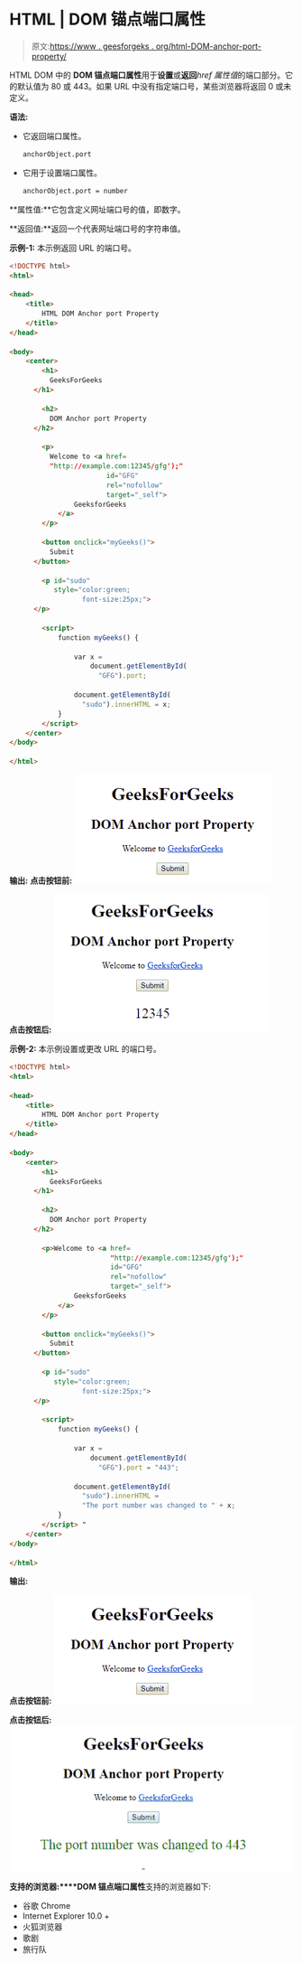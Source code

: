 # HTML | DOM 锚点端口属性

> 原文:[https://www . geesforgeks . org/html-DOM-anchor-port-property/](https://www.geeksforgeeks.org/html-dom-anchor-port-property/)

HTML DOM 中的 **DOM 锚点端口属性**用于**设置**或**返回***href 属性值*的端口部分。它的默认值为 80 或 443。如果 URL 中没有指定端口号，某些浏览器将返回 0 或未定义。

**语法:**

*   它返回端口属性。

    ```html
    anchorObject.port
    ```

*   它用于设置端口属性。

    ```html
    anchorObject.port = number
    ```

**属性值:**它包含定义网址端口号的值，即数字。

**返回值:**返回一个代表网址端口号的字符串值。

**示例-1:** 本示例返回 URL 的端口号。

```html
<!DOCTYPE html>
<html>

<head>
    <title>
        HTML DOM Anchor port Property
    </title>
</head>

<body>
    <center>
        <h1>
          GeeksForGeeks
      </h1>

        <h2>
          DOM Anchor port Property
      </h2>

        <p>
          Welcome to <a href=
          "http://example.com:12345/gfg');" 
                        id="GFG" 
                        rel="nofollow"
                        target="_self"> 
                GeeksforGeeks 
            </a>
        </p>

        <button onclick="myGeeks()">
          Submit
      </button>

        <p id="sudo" 
           style="color:green;
                  font-size:25px;">
      </p>

        <script>
            function myGeeks() {

                var x = 
                    document.getElementById(
                      "GFG").port;

                document.getElementById(
                  "sudo").innerHTML = x;
            }
        </script> 
    </center>
</body>

</html>
```

**输出:**
**点击按钮前:**
![](img/3bbf01aeb3554195f91e35c3c87c605b.png)

**点击按钮后:**
![](img/c06cf254f608d7a46aa6c8993a4d9af3.png)

**示例-2:** 本示例设置或更改 URL 的端口号。

```html
<!DOCTYPE html>
<html>

<head>
    <title>
        HTML DOM Anchor port Property
    </title>
</head>

<body>
    <center>
        <h1>
          GeeksForGeeks
      </h1>

        <h2>
          DOM Anchor port Property
      </h2>

        <p>Welcome to <a href=
                         "http://example.com:12345/gfg');"
                         id="GFG" 
                         rel="nofollow" 
                         target="_self"> 
                GeeksforGeeks 
            </a>
        </p>

        <button onclick="myGeeks()">
          Submit
      </button>

        <p id="sudo" 
           style="color:green;
                  font-size:25px;">
      </p>

        <script>
            function myGeeks() {

                var x =
                    document.getElementById(
                      "GFG").port = "443";

                document.getElementById(
                  "sudo").innerHTML = 
                  "The port number was changed to " + x;
            }
        </script> "
    </center>
</body>

</html>
```

**输出:**

**点击按钮前:**
![](img/3bbf01aeb3554195f91e35c3c87c605b.png)

**点击按钮后:**
![](img/e7b255d18f658c7c10f8dd5a95b15806.png)

**支持的浏览器:****DOM 锚点端口属性**支持的浏览器如下:

*   谷歌 Chrome
*   Internet Explorer 10.0 +
*   火狐浏览器
*   歌剧
*   旅行队